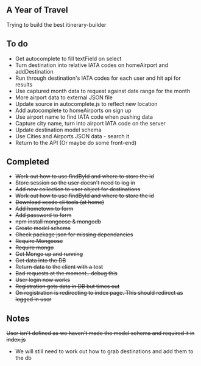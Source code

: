 ## A Year of Travel

Trying to build the best itinerary-builder

## To do
* Get autocomplete to fill textField on select
* Turn destination into relative IATA codes on homeAirport and addDestination
* Run through destination's IATA codes for each user and hit api for results
* Use captured month data to request against date range for the month
* More airport data to external JSON file
* Update source in autocomplete.js to reflect new location
* Add autocomplete to homeAirports on sign up
* Use airport name to find IATA code when pushing data
* Capture city name, turn into airport IATA code on the server
* Update destination model schema
* Use Cities and Airports JSON data - search it
* Return to the API (Or maybe do some front-end)

## Completed

* ~~Work out how to use findById and where to store the id~~
* ~~Store session so the user doesn't need to log in~~
* ~~Add new collection to user object for destinations~~
* ~~Work out how to use findById and where to store the id~~
* ~~Download xcode cli tools (at home)~~
* ~~Add hometown to form~~
* ~~Add password to form~~
* ~~npm install mongoose & mongodb~~
* ~~Create model schema~~
* ~~Check package json for missing dependancies~~
* ~~Require Mongoose~~
* ~~Require mongo~~
* ~~Get Mongo up and running~~
* ~~Get data into the DB~~
* ~~Return data to the client with a test~~
* ~~Bad requests at the moment.. debug this~~
* ~~User login now works~~
* ~~Registration gets data in DB but times out~~
* ~~On registration is redirecting to index page. This should redirect as logged in user~~

## Notes
~~User isn't defined as we haven't made the model schema and required it in index.js~~
* We will still need to work out how to grab destinations and add them to the db
